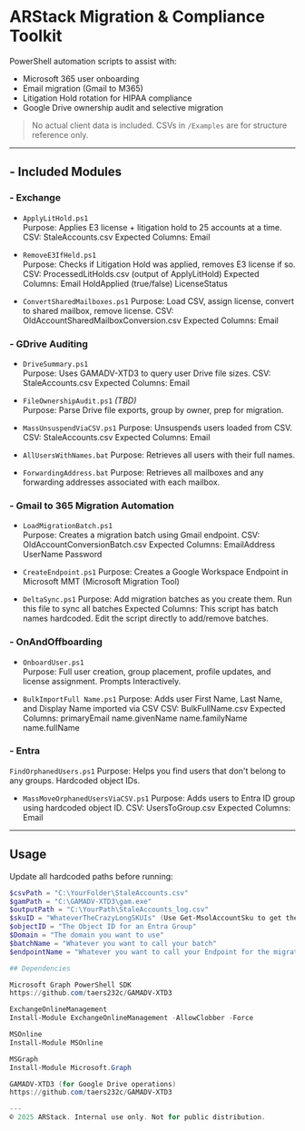 # ARStack Migration & Compliance Toolkit

PowerShell automation scripts to assist with:
- Microsoft 365 user onboarding
- Email migration (Gmail to M365)
- Litigation Hold rotation for HIPAA compliance
- Google Drive ownership audit and selective migration

> No actual client data is included. CSVs in `/Examples` are for structure reference only.

---

## - Included Modules

### - Exchange
- `ApplyLitHold.ps1`  
    Purpose: Applies E3 license + litigation hold to 25 accounts at a time.
    CSV: StaleAccounts.csv
    Expected Columns:
        Email

- `RemoveE3IfHeld.ps1`  
    Purpose: Checks if Litigation Hold was applied, removes E3 license if so.
    CSV: ProcessedLitHolds.csv (output of ApplyLitHold)
    Expected Columns:
        Email
        HoldApplied (true/false)
        LicenseStatus

- `ConvertSharedMailboxes.ps1`
    Purpose: Load CSV, assign license, convert to shared mailbox, remove license.
    CSV: OldAccountSharedMailboxConversion.csv
    Expected Columns:
        Email

### - GDrive Auditing
- `DriveSummary.ps1`  
    Purpose: Uses GAMADV-XTD3 to query user Drive file sizes.
    CSV: StaleAccounts.csv
    Expected Columns:
        Email

- `FileOwnershipAudit.ps1` *(TBD)*  
    Purpose: Parse Drive file exports, group by owner, prep for migration.

- `MassUnsuspendViaCSV.ps1`
    Purpose: Unsuspends users loaded from CSV.
    CSV: StaleAccounts.csv
    Expected Columns:
        Email

- `AllUsersWithNames.bat`
    Purpose: Retrieves all users with their full names.

- `ForwardingAddress.bat`
    Purpose: Retrieves all mailboxes and any forwarding addresses associated with each mailbox.

### - Gmail to 365 Migration Automation
- `LoadMigrationBatch.ps1`  
    Purpose: Creates a migration batch using Gmail endpoint.
    CSV: OldAccountConversionBatch.csv
    Expected Columns:
        EmailAddress
        UserName
        Password

- `CreateEndpoint.ps1`
    Purpose: Creates a Google Workspace Endpoint in Microsoft MMT (Microsoft Migration Tool)

- `DeltaSync.ps1`
    Purpose: Add migration batches as you create them. Run this file to sync all batches 
    Expected Columns:
        This script has batch names hardcoded. Edit the script directly to add/remove batches.

### - OnAndOffboarding
- `OnboardUser.ps1`  
    Purpose: Full user creation, group placement, profile updates, and license assignment.
    Prompts Interactively.

- `BulkImportFull Name.ps1`
    Purpose: Adds user First Name, Last Name, and Display Name imported via CSV
    CSV: BulkFullName.csv
    Expected Columns:
        primaryEmail
        name.givenName
        name.familyName
        name.fullName

### - Entra
  `FindOrphanedUsers.ps1`
    Purpose: Helps you find users that don't belong to any groups. Hardcoded object IDs.

- `MassMoveOrphanedUsersViaCSV.ps1`
    Purpose: Adds users to Entra ID group using hardcoded object ID.
    CSV: UsersToGroup.csv
    Expected Columns:
        Email
---

##  Usage

Update all hardcoded paths before running:
```powershell
$csvPath = "C:\YourFolder\StaleAccounts.csv"
$gamPath = "C:\GAMADV-XTD3\gam.exe"
$outputPath = "C:\YourPath\StaleAccounts_log.csv"
$skuID = "WhateverTheCrazyLongSKUIs" (Use Get-MsolAccountSku to get the SKU)
$objectID = "The Object ID for an Entra Group"
$Domain = "The domain you want to use"
$batchName = "Whatever you want to call your batch"
$endpointName = "Whatever you want to call your Endpoint for the migration"

## Dependencies

Microsoft Graph PowerShell SDK
https://github.com/taers232c/GAMADV-XTD3

ExchangeOnlineManagement
Install-Module ExchangeOnlineManagement -AllowClobber -Force

MSOnline
Install-Module MSOnline

MSGraph
Install-Module Microsoft.Graph

GAMADV-XTD3 (for Google Drive operations)
https://github.com/taers232c/GAMADV-XTD3

---
© 2025 ARStack. Internal use only. Not for public distribution.  
